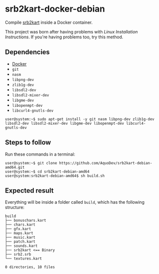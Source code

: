 # srb2kart-docker-debian

Compile [srb2kart](https://github.com/STJr/Kart-Public) inside a Docker container.

This project was born after having problems with _Linux Installation Instructions_. If you're having problems too, try this method.

## Dependencies

* [Docker](https://www.digitalocean.com/community/tutorials/how-to-install-and-use-docker-on-debian-10)
* `git`
* `nasm`
* `libpng-dev`
* `zlib1g-dev`
* `libsdl2-dev`
* `libsdl2-mixer-dev`
* `libgme-dev`
* `libopenmpt-dev`
* `libcurl4-gnutls-dev`

```console
user@system:~$ sudo apt-get install -y git nasm libpng-dev zlib1g-dev libsdl2-dev libsdl2-mixer-dev libgme-dev libopenmpt-dev libcurl4-gnutls-dev
```

## Steps to follow

Run these commands in a terminal:

```console
user@system:~$ git clone https://github.com/AquoDev/srb2kart-debian-amd64.git
user@system:~$ cd srb2kart-debian-amd64
user@system:srb2kart-debian-amd64$ sh build.sh
```

## Expected result

Everything will be inside a folder called `build`, which has the following structure:

```
build
├── bonuschars.kart
├── chars.kart
├── gfx.kart
├── maps.kart
├── music.kart
├── patch.kart
├── sounds.kart
├── srb2kart <== Binary
├── srb2.srb
└── textures.kart

0 directories, 10 files
```
